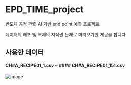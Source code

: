 # EPD_TIME_project
반도체 공정 관련 AI 기반 end point 예측 프로젝트

데이터의 배포 및 복제의 저작권 문제로 미리보기만 제공을 합니다

## 사용한 데이터

#### CH#A_RECIPE01_1.csv ~ #### CH#A_RECIPE01_151.csv 
![image](https://user-images.githubusercontent.com/68888169/180139200-cc43215e-05ce-426d-988d-8e84df24f903.png)
